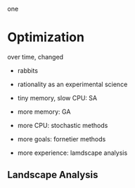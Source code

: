 one

# Optimization

over time, changed

- rabbits

- rationality as an experimental science

- tiny memory, slow CPU: SA
- more memory: GA
- more CPU: stochastic methods
- more goals: fornetier methods
- more experience: lamdscape analysis

## Landscape Analysis
